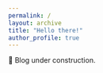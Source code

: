 ```yaml
---
permalink: /
layout: archive
title: "Hello there!"
author_profile: true
---
```


:wave: Blog under construction. 